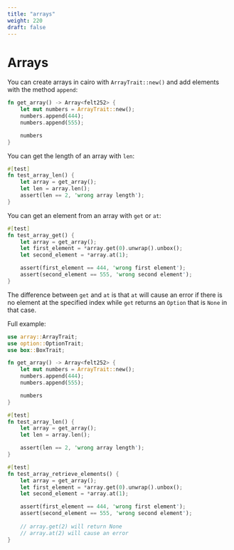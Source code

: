 ```yaml
---
title: "arrays"
weight: 220
draft: false
---
```


# Arrays

You can create arrays in cairo with `ArrayTrait::new()` and add elements with the method `append`: 

```rust {.codebox}
fn get_array() -> Array<felt252> {
    let mut numbers = ArrayTrait::new();
    numbers.append(444);
    numbers.append(555);

    numbers
}
```

You can get the length of an array with `len`:

```rust {.codebox}
#[test]
fn test_array_len() {
    let array = get_array();
    let len = array.len();
    assert(len == 2, 'wrong array length');
}
```

You can get an element from an array with `get` or `at`:

```rust {.codebox}
#[test]
fn test_array_get() {
    let array = get_array();
    let first_element = *array.get(0).unwrap().unbox();
    let second_element = *array.at(1);

    assert(first_element == 444, 'wrong first element');
    assert(second_element == 555, 'wrong second element');
}
```

The difference between `get` and `at` is that `at` will cause an error if there is no element at the specified index while `get` returns an `Option` that is `None` in that case.

Full example:

```rust {.codebox}
use array::ArrayTrait;
use option::OptionTrait;
use box::BoxTrait;

fn get_array() -> Array<felt252> {
    let mut numbers = ArrayTrait::new();
    numbers.append(444);
    numbers.append(555);

    numbers
}

#[test]
fn test_array_len() {
    let array = get_array();
    let len = array.len();

    assert(len == 2, 'wrong array length');
}

#[test]
fn test_array_retrieve_elements() {
    let array = get_array();
    let first_element = *array.get(0).unwrap().unbox();
    let second_element = *array.at(1);

    assert(first_element == 444, 'wrong first element');
    assert(second_element == 555, 'wrong second element');
        
    // array.get(2) will return None
    // array.at(2) will cause an error
}
```
